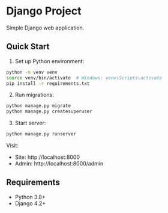 # Django Project

Simple Django web application.

## Quick Start

1. Set up Python environment:
```bash
python -m venv venv
source venv/bin/activate  # Windows: venv\Scripts\activate
pip install -r requirements.txt
```

2. Run migrations:
```bash
python manage.py migrate
python manage.py createsuperuser
```

3. Start server:
```bash
python manage.py runserver
```

Visit:
- Site: http://localhost:8000
- Admin: http://localhost:8000/admin

## Requirements
- Python 3.8+
- Django 4.2+
